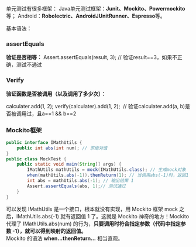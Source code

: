 单元测试有很多框架：
Java单元测试框架：**Junit、Mockito、Powermockito**等；
Android：**Robolectric、AndroidJUnitRunner、Espresso**等。

基本语法：

### assertEquals

**验证是否相等：**
Assert.assertEquals(result, 3); // 验证result==3，如果不正确，测试不通过

### Verify
**验证函数是否被调用（以及调用了多少次）：**
 
 calculater.add(1, 2);
 verify(calculater).add(1, 2);  // 验证calculater.add(a, b)是否被调用过，且a==1 && b==2

### Mockito框架

```java
public interface IMathUtils {
    public int abs(int num); // 求绝对值
}
public class MockTest {
    public static void main(String[] args) {
        IMathUtils mathUtils = mock(IMathUtils.class); // 生成mock对象
        when(mathUtils.abs(-1)).thenReturn(1); // 当调用abs(-1)时，返回1
        int abs = mathUtils.abs(-1); // 输出结果 1
        Assert.assertEquals(abs, 1);// 测试通过
    }
}
```

可以发现 IMathUtils 是一个接口，根本就没有实现，用 Mockito 框架 mock 之后，IMathUtils.abs(-1) 就有返回值 1 了。这就是 Mockito 神奇的地方！Mockito 代理了 IMathUtils.abs(num) 的行为，**只要调用时符合指定参数（代码中指定参数 -1），就可以得到映射的返回值。**  
Mockito 的语法 **when...thenReturn...** 相当直观。

